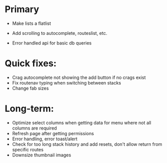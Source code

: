 # Primary

- Make lists a flatlist
- Add scrolling to autocomplete, routeslist, etc.

- Error handled api for basic db queries

# Quick fixes:

- Crag autocomplete not showing the add button if no crags exist
- Fix routenav typing when switching between stacks
- Change fab sizes

# Long-term:

- Optimize select columns when getting data for menu where not all columns are required
- Refresh page after getting permissions
- Error handling, error toast/alert
- Check for too long stack history and add resets, don't allow return from specific routes
- Downsize thumbnail images
